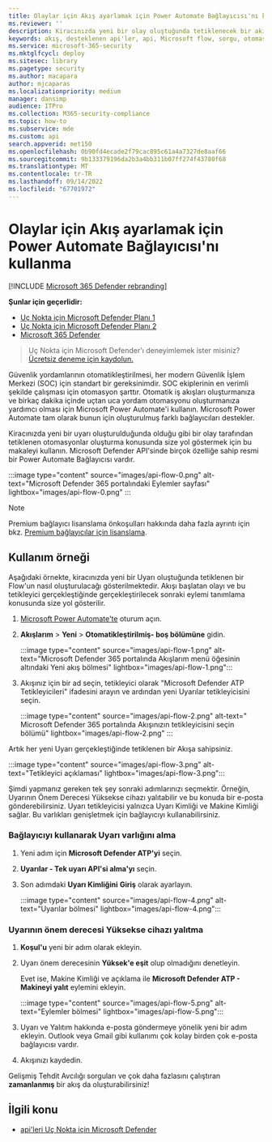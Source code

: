 ```yaml
---
title: Olaylar için Akış ayarlamak için Power Automate Bağlayıcısı'nı kullanma
ms.reviewer: ''
description: Kiracınızda yeni bir olay oluştuğunda tetiklenecek bir akış oluşturmak için Uç Nokta için Microsoft Defender Flow bağlayıcısını kullanın.
keywords: akış, desteklenen api'ler, api, Microsoft flow, sorgu, otomasyon, power automate
ms.service: microsoft-365-security
ms.mktglfcycl: deploy
ms.sitesec: library
ms.pagetype: security
ms.author: macapara
author: mjcaparas
ms.localizationpriority: medium
manager: dansimp
audience: ITPro
ms.collection: M365-security-compliance
ms.topic: how-to
ms.subservice: mde
ms.custom: api
search.appverid: met150
ms.openlocfilehash: 0b90fd4ecade2f79cac895c61a4a7327de8aaf66
ms.sourcegitcommit: 9b133379196da2b3a4bb311b07ff274f43780f68
ms.translationtype: MT
ms.contentlocale: tr-TR
ms.lasthandoff: 09/14/2022
ms.locfileid: "67701972"
---
```

# <a name="how-to-use-power-automate-connector-to-set-up-a-flow-for-events"></a>Olaylar için Akış ayarlamak için Power Automate Bağlayıcısı'nı kullanma

[!INCLUDE [Microsoft 365 Defender rebranding](../../includes/microsoft-defender.md)]

**Şunlar için geçerlidir:**
- [Uç Nokta için Microsoft Defender Planı 1](https://go.microsoft.com/fwlink/p/?linkid=2154037)
- [Uç Nokta için Microsoft Defender Planı 2](https://go.microsoft.com/fwlink/p/?linkid=2154037)
- [Microsoft 365 Defender](https://go.microsoft.com/fwlink/?linkid=2118804)

> Uç Nokta için Microsoft Defender'ı deneyimlemek ister misiniz? [Ücretsiz deneme için kaydolun.](https://signup.microsoft.com/create-account/signup?products=7f379fee-c4f9-4278-b0a1-e4c8c2fcdf7e&ru=https://aka.ms/MDEp2OpenTrial?ocid=docs-wdatp-exposedapis-abovefoldlink)

Güvenlik yordamlarının otomatikleştirilmesi, her modern Güvenlik İşlem Merkezi (SOC) için standart bir gereksinimdir. SOC ekiplerinin en verimli şekilde çalışması için otomasyon şarttır. Otomatik iş akışları oluşturmanıza ve birkaç dakika içinde uçtan uca yordam otomasyonu oluşturmanıza yardımcı olması için Microsoft Power Automate'i kullanın. Microsoft Power Automate tam olarak bunun için oluşturulmuş farklı bağlayıcıları destekler.  

Kiracınızda yeni bir uyarı oluşturulduğunda olduğu gibi bir olay tarafından tetiklenen otomasyonlar oluşturma konusunda size yol göstermek için bu makaleyi kullanın. Microsoft Defender API'sinde birçok özelliğe sahip resmi bir Power Automate Bağlayıcısı vardır. 

:::image type="content" source="images/api-flow-0.png" alt-text="Microsoft Defender 365 portalındaki Eylemler sayfası" lightbox="images/api-flow-0.png" :::

> [!NOTE]
> Premium bağlayıcı lisanslama önkoşulları hakkında daha fazla ayrıntı için bkz. [Premium bağlayıcılar için lisanslama](/power-automate/triggers-introduction#licensing-for-premium-connectors).

## <a name="usage-example"></a>Kullanım örneği

Aşağıdaki örnekte, kiracınızda yeni bir Uyarı oluştuğunda tetiklenen bir Flow'un nasıl oluşturulacağı gösterilmektedir. Akışı başlatan olayı ve bu tetikleyici gerçekleştiğinde gerçekleştirilecek sonraki eylemi tanımlama konusunda size yol gösterilir.  

1. [Microsoft Power Automate'te](https://flow.microsoft.com) oturum açın.

2. **Akışlarım** \> **Yeni** \> **Otomatikleştirilmiş- boş bölümüne** gidin.

    :::image type="content" source="images/api-flow-1.png" alt-text="Microsoft Defender 365 portalında Akışlarım menü öğesinin altındaki Yeni akış bölmesi" lightbox="images/api-flow-1.png":::

3. Akışınız için bir ad seçin, tetikleyici olarak "Microsoft Defender ATP Tetikleyicileri" ifadesini arayın ve ardından yeni Uyarılar tetikleyicisini seçin.

    :::image type="content" source="images/api-flow-2.png" alt-text=" Microsoft Defender 365 portalında Akışınızın tetikleyicisini seçin bölümü" lightbox="images/api-flow-2.png" :::

Artık her yeni Uyarı gerçekleştiğinde tetiklenen bir Akışa sahipsiniz.

:::image type="content" source="images/api-flow-3.png" alt-text="Tetikleyici açıklaması" lightbox="images/api-flow-3.png":::

Şimdi yapmanız gereken tek şey sonraki adımlarınızı seçmektir.
Örneğin, Uyarının Önem Derecesi Yüksekse cihazı yalıtabilir ve bu konuda bir e-posta gönderebilirsiniz.
Uyarı tetikleyicisi yalnızca Uyarı Kimliği ve Makine Kimliği sağlar. Bu varlıkları genişletmek için bağlayıcıyı kullanabilirsiniz.

### <a name="get-the-alert-entity-using-the-connector"></a>Bağlayıcıyı kullanarak Uyarı varlığını alma

1. Yeni adım için **Microsoft Defender ATP'yi** seçin.

2. **Uyarılar - Tek uyarı API'si alma'yı** seçin.

3. Son adımdaki **Uyarı Kimliğini** **Giriş** olarak ayarlayın.

    :::image type="content" source="images/api-flow-4.png" alt-text="Uyarılar bölmesi"  lightbox="images/api-flow-4.png":::

### <a name="isolate-the-device-if-the-alerts-severity-is-high"></a>Uyarının önem derecesi Yüksekse cihazı yalıtma

1. **Koşul'u** yeni bir adım olarak ekleyin.

2. Uyarı önem derecesinin **Yüksek'e eşit** olup olmadığını denetleyin.

   Evet ise, Makine Kimliği ve açıklama ile **Microsoft Defender ATP - Makineyi yalıt** eylemini ekleyin.

    :::image type="content" source="images/api-flow-5.png" alt-text="Eylemler bölmesi"  lightbox="images/api-flow-5.png":::

3. Uyarı ve Yalıtım hakkında e-posta göndermeye yönelik yeni bir adım ekleyin. Outlook veya Gmail gibi kullanımı çok kolay birden çok e-posta bağlayıcısı vardır.

4. Akışınızı kaydedin.

Gelişmiş Tehdit Avcılığı sorguları ve çok daha fazlasını çalıştıran **zamanlanmış** bir akış da oluşturabilirsiniz!

## <a name="related-topic"></a>İlgili konu
- [api'leri Uç Nokta için Microsoft Defender](apis-intro.md)
